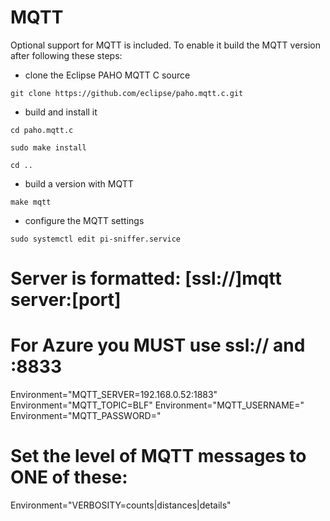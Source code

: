 # MQTT

Optional support for MQTT is included. To enable it build the MQTT version after following these steps:


* clone the Eclipse PAHO MQTT C source

`git clone https://github.com/eclipse/paho.mqtt.c.git`

* build and install it

`cd paho.mqtt.c`

`sudo make install`

`cd ..`


* build a version with MQTT

`make mqtt`

* configure the MQTT settings

`sudo systemctl edit pi-sniffer.service`

# Server is formatted: [ssl://]mqtt server:[port]
# For Azure you MUST use ssl:// and :8833

Environment="MQTT_SERVER=192.168.0.52:1883"
Environment="MQTT_TOPIC=BLF"
Environment="MQTT_USERNAME="
Environment="MQTT_PASSWORD="

# Set the level of MQTT messages to ONE of these:
Environment="VERBOSITY=counts|distances|details"

